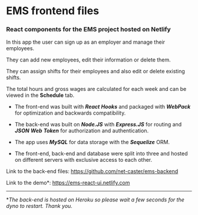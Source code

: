 # EMS frontend files

### React components for the EMS project hosted on Netlify

In this app the user can sign up as an employer and manage their employees.

They can add new employees, edit their information or delete them.

They can assign shifts for their employees and also edit or delete existing
shifts.

The total hours and gross wages are calculated for each week and can be
viewed in the **Schedule** tab.

* The front-end was built with **_React_** **_Hooks_** and packaged with **_WebPack_** for
optimization and backwards compatibility.

* The back-end was built on **_Node.JS_** with **_Express.JS_** for routing and **_JSON_**
**_Web_** **_Token_** for authorization and authentication.

* The app uses **_MySQL_** for data storage with the **_Sequelize_** ORM.

* The front-end, back-end and database were split into three and hosted
on different servers with exclusive access to each other.

Link to the back-end files: https://github.com/net-caster/ems-backend

Link to the demo*: https://ems-react-ui.netlify.com

---

**The back-end is hosted on Heroku so please wait a few seconds for the dyno
to restart. Thank you.*
